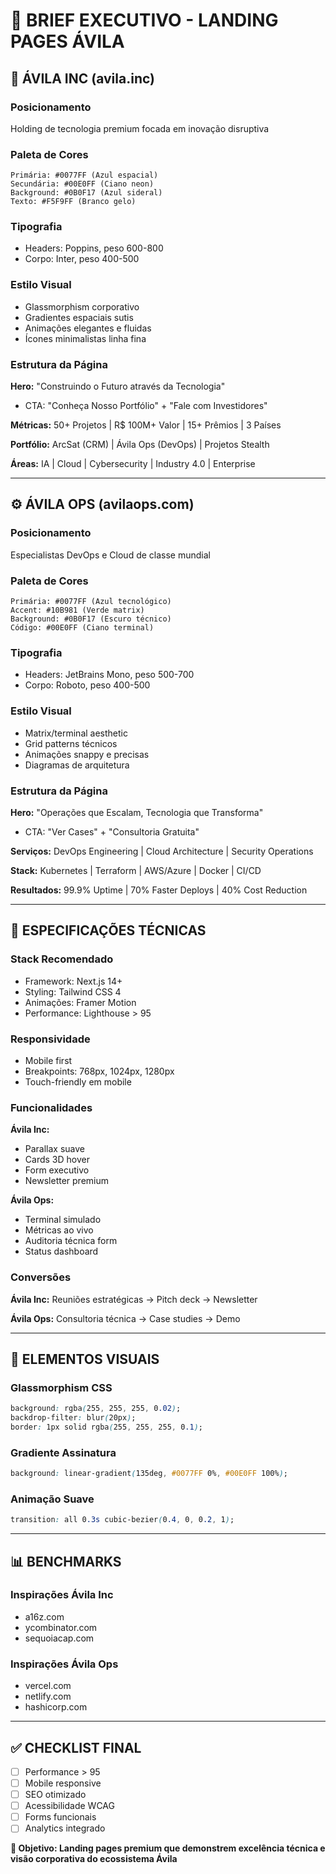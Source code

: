 # 🎯 BRIEF EXECUTIVO - LANDING PAGES ÁVILA

## 🏢 ÁVILA INC (avila.inc)

### **Posicionamento**
Holding de tecnologia premium focada em inovação disruptiva

### **Paleta de Cores**
```
Primária: #0077FF (Azul espacial)
Secundária: #00E0FF (Ciano neon)  
Background: #0B0F17 (Azul sideral)
Texto: #F5F9FF (Branco gelo)
```

### **Tipografia**
- Headers: Poppins, peso 600-800
- Corpo: Inter, peso 400-500

### **Estilo Visual**
- Glassmorphism corporativo
- Gradientes espaciais sutis
- Animações elegantes e fluidas
- Ícones minimalistas linha fina

### **Estrutura da Página**

**Hero:** "Construindo o Futuro através da Tecnologia"
- CTA: "Conheça Nosso Portfólio" + "Fale com Investidores"

**Métricas:** 50+ Projetos | R$ 100M+ Valor | 15+ Prêmios | 3 Países

**Portfólio:** ArcSat (CRM) | Ávila Ops (DevOps) | Projetos Stealth

**Áreas:** IA | Cloud | Cybersecurity | Industry 4.0 | Enterprise

---

## ⚙️ ÁVILA OPS (avilaops.com)

### **Posicionamento**
Especialistas DevOps e Cloud de classe mundial

### **Paleta de Cores**
```
Primária: #0077FF (Azul tecnológico)
Accent: #10B981 (Verde matrix)
Background: #0B0F17 (Escuro técnico)
Código: #00E0FF (Ciano terminal)
```

### **Tipografia**
- Headers: JetBrains Mono, peso 500-700
- Corpo: Roboto, peso 400-500

### **Estilo Visual**
- Matrix/terminal aesthetic
- Grid patterns técnicos
- Animações snappy e precisas
- Diagramas de arquitetura

### **Estrutura da Página**

**Hero:** "Operações que Escalam, Tecnologia que Transforma"
- CTA: "Ver Cases" + "Consultoria Gratuita"

**Serviços:** DevOps Engineering | Cloud Architecture | Security Operations

**Stack:** Kubernetes | Terraform | AWS/Azure | Docker | CI/CD

**Resultados:** 99.9% Uptime | 70% Faster Deploys | 40% Cost Reduction

---

## 🚀 ESPECIFICAÇÕES TÉCNICAS

### **Stack Recomendado**
- Framework: Next.js 14+
- Styling: Tailwind CSS 4
- Animações: Framer Motion
- Performance: Lighthouse > 95

### **Responsividade**
- Mobile first
- Breakpoints: 768px, 1024px, 1280px
- Touch-friendly em mobile

### **Funcionalidades**

**Ávila Inc:**
- Parallax suave
- Cards 3D hover
- Form executivo
- Newsletter premium

**Ávila Ops:**
- Terminal simulado
- Métricas ao vivo
- Auditoria técnica form
- Status dashboard

### **Conversões**

**Ávila Inc:** Reuniões estratégicas → Pitch deck → Newsletter

**Ávila Ops:** Consultoria técnica → Case studies → Demo

---

## 🎨 ELEMENTOS VISUAIS

### **Glassmorphism CSS**
```css
background: rgba(255, 255, 255, 0.02);
backdrop-filter: blur(20px);
border: 1px solid rgba(255, 255, 255, 0.1);
```

### **Gradiente Assinatura**
```css
background: linear-gradient(135deg, #0077FF 0%, #00E0FF 100%);
```

### **Animação Suave**
```css
transition: all 0.3s cubic-bezier(0.4, 0, 0.2, 1);
```

---

## 📊 BENCHMARKS

### **Inspirações Ávila Inc**
- a16z.com
- ycombinator.com  
- sequoiacap.com

### **Inspirações Ávila Ops**
- vercel.com
- netlify.com
- hashicorp.com

---

## ✅ CHECKLIST FINAL

- [ ] Performance > 95
- [ ] Mobile responsive
- [ ] SEO otimizado
- [ ] Acessibilidade WCAG
- [ ] Forms funcionais
- [ ] Analytics integrado

**🎯 Objetivo: Landing pages premium que demonstrem excelência técnica e visão corporativa do ecossistema Ávila**